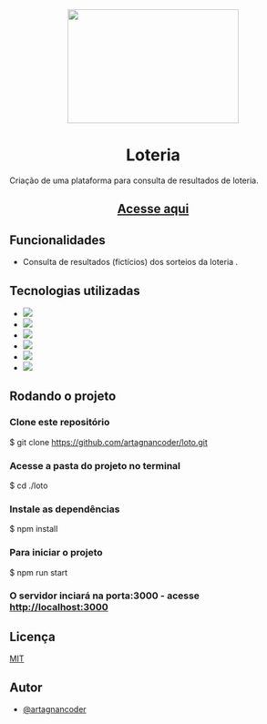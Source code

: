 <div align="center">
<img src='https://media4.giphy.com/media/eJjtbsQEbN9xJB4P0k/giphy.gif?cid=ecf05e47u66nge04nn0n73rnsneu8d4ym18ogwctg3gkyq6w&rid=giphy.gif&ct=g' width="300" height="200">
  </div>
<div align="center"> 
<h1> Loteria </h1>
</div>


Criação de uma plataforma para consulta de resultados de loteria.

<div align="center"> 
  <h2> <a href='https://sorte.surge.sh/' target='_blank'> Acesse aqui </a> </h2>
</div>




## Funcionalidades

- Consulta de resultados (fictícios) dos sorteios da loteria .

## Tecnologias utilizadas

- <img src="https://img.shields.io/badge/JavaScript-F7DF1E?style=for-the-badge&logo=javascript&logoColor=black" target="_blank">
- <img src="https://img.shields.io/badge/HTML5-E34F26?style=for-the-badge&logo=html5&logoColor=white" target="_blank">
- <img src="https://img.shields.io/badge/CSS3-1572B6?style=for-the-badge&logo=css3&logoColor=white" target="_blank">
- <img src="https://img.shields.io/badge/React-20232A?style=for-the-badge&logo=react&logoColor=61DAFB" target="_blank">
- <img src="https://img.shields.io/badge/styled--components-DB7093?style=for-the-badge&logo=styled-components&logoColor=white" target="_blank">
- <img src="https://img.shields.io/badge/Material--UI-0081CB?style=for-the-badge&logo=material-ui&logoColor=white" target="_blank">



## Rodando o projeto

### Clone este repositório
$ git clone <https://github.com/artagnancoder/loto.git>

### Acesse a pasta do projeto no terminal
$ cd ./loto

### Instale as dependências
$ npm install

### Para iniciar o projeto
$ npm run start

### O servidor inciará na porta:3000 - acesse <http://localhost:3000>

## Licença 

[MIT](https://choosealicense.com/licenses/mit/)

## Autor

- [@artagnancoder](https://github.com/artagnancoder)
